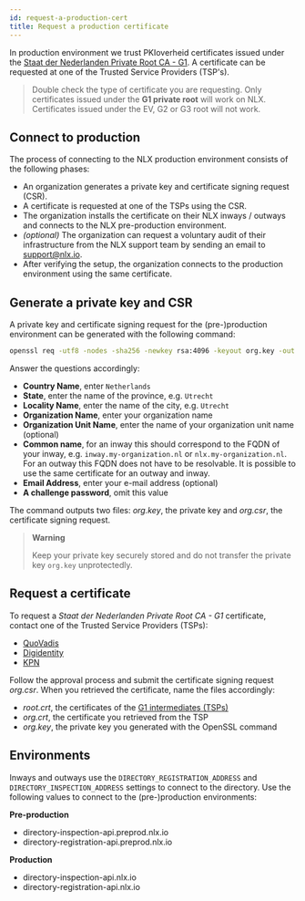 ```yaml
---
id: request-a-production-cert
title: Request a production certificate
---
```


In production environment we trust PKIoverheid certificates issued under the [Staat der Nederlanden Private Root CA - G1](https://www.pkioverheid.nl/). A certificate can be requested at one of the Trusted Service Providers (TSP's).

> Double check the type of certificate you are requesting. Only certificates issued under the **G1 private root** will work on NLX. Certificates issued under the EV, G2 or G3 root will not work.

## Connect to production

The process of connecting to the NLX production environment consists of the following phases:

- An organization generates a private key and certificate signing request (CSR).
- A certificate is requested at one of the TSPs using the CSR.
- The organization installs the certificate on their NLX inways / outways and connects to the NLX pre-production environment.
- *(optional)* The organization can request a voluntary audit of their infrastructure from the NLX support team by sending an email to [support@nlx.io](mailto:support@nlx.io).
- After verifying the setup, the organization connects to the production environment using the same certificate.

## Generate a private key and CSR

A private key and certificate signing request for the (pre-)production environment can be generated with the following command:

```bash
openssl req -utf8 -nodes -sha256 -newkey rsa:4096 -keyout org.key -out org.csr
```

Answer the questions accordingly:

- **Country Name**, enter `Netherlands`
- **State**, enter the name of the province, e.g. `Utrecht`
- **Locality Name**, enter the name of the city, e.g. `Utrecht`
- **Organization Name**, enter your organization name
- **Organization Unit Name**, enter the name of your organization unit name (optional)
- **Common name**, for an inway this should correspond to the FQDN of your inway, e.g. `inway.my-organization.nl` or `nlx.my-organization.nl`. For an outway this FQDN does not have to be resolvable. It is possible to use the same certificate for an outway and inway.
- **Email Address**, enter your e-mail address (optional)
- **A challenge password**, omit this value

The command outputs two files: *org.key*, the private key and *org.csr*, the certificate signing request.

> **Warning**
>
> Keep your private key securely stored and do not transfer the private key `org.key` unprotectedly.

## Request a certificate

To request a *Staat der Nederlanden Private Root CA - G1* certificate, contact one of the Trusted Service Providers (TSPs):

- [QuoVadis](https://www.quovadisglobal.nl/DigitaleCertificaten/PKIOverheidCertificaten.aspx)
- [Digidentity](https://sslstore.digidentity.eu/)
- [KPN](https://certificaat.kpn.com/pkioverheidcertificaten/servercertificaten/private-servercertificaat/)

Follow the approval process and submit the certificate signing request *org.csr*. When you retrieved the certificate, name the files accordingly:

- *root.crt*, the certificates of the [G1 intermediates (TSPs)](/certs/DomPrivateServicesTSPs-G1/root.crt)
- *org.crt*, the certificate you retrieved from the TSP
- *org.key*, the private key you generated with the OpenSSL command

## Environments

Inways and outways use the `DIRECTORY_REGISTRATION_ADDRESS` and `DIRECTORY_INSPECTION_ADDRESS` settings to connect to the directory. Use the following values to connect to the (pre-)production environments:

**Pre-production**
- directory-inspection-api.preprod.nlx.io
- directory-registration-api.preprod.nlx.io

**Production**
- directory-inspection-api.nlx.io
- directory-registration-api.nlx.io
